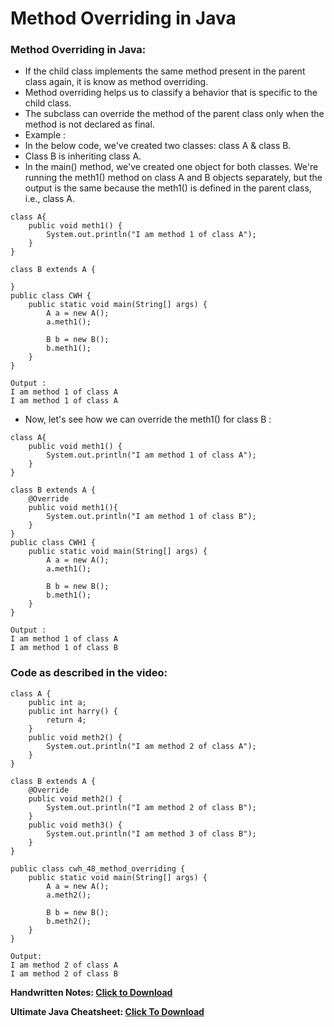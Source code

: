 # Method Overriding in Java

### Method Overriding in Java: 
- If the child class implements the same method present in the parent class again, it is know as method overriding.
- Method overriding helps us to classify a behavior that is specific to the child class.
- The subclass can override the method of the parent class only when the method is not declared as final. 
- Example :
- In the below code, we've created two classes: class A & class B.
- Class B is inheriting class A.
- In the main() method, we've created one object for both classes. We're running the meth1() method on class A and B objects separately, but the output is the same because the meth1() is defined in the parent class, i.e., class A.

```
class A{
    public void meth1() {
        System.out.println("I am method 1 of class A");
    }
}

class B extends A {

}
public class CWH {
    public static void main(String[] args) {
        A a = new A();
        a.meth1();

        B b = new B();
        b.meth1();
    }
}
```

```
Output :
I am method 1 of class A
I am method 1 of class A
```

- Now, let's see how we can override the meth1() for class B :

```
class A{
    public void meth1() {
        System.out.println("I am method 1 of class A");
    }
}

class B extends A {
    @Override
    public void meth1(){
        System.out.println("I am method 1 of class B");
    }
}
public class CWH1 {
    public static void main(String[] args) {
        A a = new A();
        a.meth1();

        B b = new B();
        b.meth1();
    }
}
```

```
Output :
I am method 1 of class A
I am method 1 of class B
```

### Code as described in the video:

```
class A {
    public int a;
    public int harry() {
        return 4;
    }
    public void meth2() {
        System.out.println("I am method 2 of class A");
    }
}

class B extends A {
    @Override
    public void meth2() {
        System.out.println("I am method 2 of class B");
    }
    public void meth3() {
        System.out.println("I am method 3 of class B");
    }
}

public class cwh_48_method_overriding {
    public static void main(String[] args) {
        A a = new A();
        a.meth2();

        B b = new B();
        b.meth2();
    }
}
```

```
Output:
I am method 2 of class A
I am method 2 of class B
```

**Handwritten Notes: [Click to Download](https://api.codewithharry.com/media/videoSeriesFiles/courseFiles/java-tutorials-for-beginners-48/JavaChapter10.pdf)**

**Ultimate Java Cheatsheet: [Click To Download](https://api.codewithharry.com/media/videoSeriesFiles/courseFiles/java-tutorials-for-beginners-48/UltimateJavaCheatSheet.pdf)**

